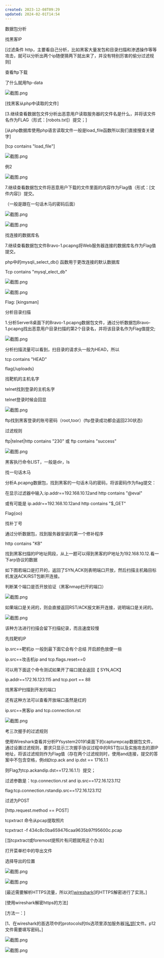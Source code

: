 ```yaml
---
created: 2023-12-08T09:29
updated: 2024-02-01T14:54
---
```

数据包分析

找黑客IP

[过滤条件
http，主要看自己分析，比如黑客大量发包和目录扫描和渗透操作等等攻击，就可以分析出两个ip随便猜两下就出来了，并没有特别厉害的偷分过滤规则]

查看ftp下载

了什么就用ftp-data

![截图.png](    数据分析/media/image1.png)


[找黑客从php中读取的文件]

[3.继续查看数据包文件分析出恶意用户读取服务器的文件名是什么，并将该文件名作为FLAG（形式：\[robots.txt\]）提交；]

[从php数据库使用php语言读取文件一般是load_file函数所以我们直接搜查关键字]

[tcp contains \"load_file\"]

![截图.png](    数据分析/media/image2.png)


例2

![截图.png](    数据分析/media/image3.png)


7.继续查看数据包文件将恶意用户下载的文件里面的内容作为Flag值（形式：\[文件内容\]）提交。

（一般是跟在一句话木马的密码后面）

![截图.png](    数据分析/media/image4.png)


![截图.png](    数据分析/media/image5.png)


找连接的数据库名

7.继续查看数据包文件Bravo-1.pcapng将Web服务器连接的数据库名作为Flag值提交。

php中的mysqli_select_db() 函数用于更改连接的默认数据库

Tcp contains "mysql_elect_db"

![截图.png](    数据分析/media/image6.png)


![截图.png](    数据分析/media/image7.png)


Flag: [kingsman]

分析目录扫描

1.分析Server8桌面下的Bravo-1.pcapng数据包文件，通过分析数据包Bravo-1.pcapng找出恶意用户目录扫描的第2个目录名，并将该目录名作为Flag值提交;

![截图.png](    数据分析/media/image8.png)


分析扫描流量可以看到，扫目录的请求头一般为HEAD，所以

tcp contains "HEAD"

flag{/uploads}

找靶机的主机名字

telnet找到登录的主机名字

telnet登录时候会回显

![截图.png](    数据分析/media/image9.png)


ftp找到黑客登录的账号密码（root,toor）(ftp登录成功都会返回230状态)

过滤规则

ftp\|telnet\|http contains \"230\" 或 ftp contains \"success\"

![截图.png](    数据分析/media/image10.png)


黑客执行命令LIST，一般是dir，ls

找一句话木马

分析A.pcapng数据包，找到黑客的一句话木马的密码，将该密码作为flag提交：

在显示过滤器中输入:ip.addr==192.168.10.12and http contains "@eval"

或有可能是 ip.addr==192.168.10.12and http contains "\$\_GET"

Flag{oo}

找补丁号

通过分析数据包，找到服务器安装的第一个修补程序

http contains "KB"

找到黑客扫描的IP地址网段，从上一题可以得到黑客的IP地址为192.168.10.12.看一下arp协议的数据

如下图若端口是打开的，返回了SYN,ACK则表明端口开放，然后扫描主机箱目标机发送ACK/RST包断开连接。

判断某个端口是否开放验证（黑客nmap扫开的端口）

![截图.png](    数据分析/media/image11.png)


如果端口是关闭的，则会直接返回RST/ACK报文断开连接，说明端口是关闭的。

![截图.png](    数据分析/media/image11.png)


该种方法进行扫描会留下扫描纪录，而且速度较慢

先找靶机IP

ip.src==靶机ip 一般到最下面它会有个总结 开启颜色放便一些

ip.src==攻击机ip and tcp.flags.reset==0

可以用下面这个命令测试如果开了端口就会返回【 SYN,ACK】

ip.addr==172.16.123.115 and tcp.port == 88

找黑客IP扫描到开发的端口

还有这种方法可以查看开放端口虽然是红的

ip.src==黑客ip and tcp.connection.rst

![截图.png](    数据分析/media/image12.png)


考三次握手的过滤规则

使用Wireshark查看并分析PYsystem20191桌面下的capturepcap数据包文件，通过设置过滤规则，要求只显示三次握手协议过程中的RST包以及实施攻击的源IP地址，将该过滤规则作为Flag值（存在两个过滤规则时，使用and连接，提交的答案中不包含空格，例d如tcp.ack
and ip.dst == 1716.1.1

则Flag为tcp.ackandip.dst==172.16.1.1）提交；

过滤参数是：tcp.connection.rst and ip.src==172.16.123.112

flag:tcp.connection.rstandip.src==172.16.123.112

过滤为POST

[http.request.method == POST]

tcpxtract 命令从pcap提取照片

tcpxtract -f 434c8c0ba659476caa9635b97f95600c.pcap

[当tcpxtract或foremost提照片有问题就用这个办法]

打开菜单栏中的导出文件

选择导出的位置

![截图.png](    数据分析/media/image13.png)


![截图.png](    数据分析/media/image14.png)


[最近需要解析HTTPS流量，所以对][wireshark](https://so.csdn.net/so/search?q=wireshark&spm=1001.2101.3001.7020)[的HTTPS解密进行了实测。]

[使用wireshark解密https的方法]

[方法一：]

[1、在wireshark的首选项中的protocols的tls选项里添加服务器][私钥](https://so.csdn.net/so/search?q=%E7%A7%81%E9%92%A5&spm=1001.2101.3001.7020)[文件。p12文件需要填写密码。]

![截图.png](    数据分析/media/image15.png)


![截图.png](    数据分析/media/image16.png)

